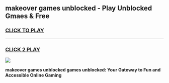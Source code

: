 
## makeover games unblocked - Play Unblocked Gmaes & Free
<h3>
<a href="https://premium.freeplayer.one?title=makeover_games_unblocked&ref=19F">CLICK TO PLAY</a></h3>
<hr>

<h3>
<a href="https://premium.freeplayer.one?title=makeover_games_unblocked&ref=19F">CLICK 2 PLAY</a>
  
</h3>

<a href="https://premium.freeplayer.one?title=makeover_games_unblocked&ref=19F/"><img src="https://clearcache.store/games.png"></a>


**makeover games unblocked games unblocked: Your Gateway to Fun and Accessible Online Gaming**
